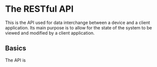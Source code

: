The RESTful API
===============

This is the API used for data interchange between a device and a client application. Its main purpose is to allow for the state of the system to be viewed and modified by a client application.

Basics
------------

The API is